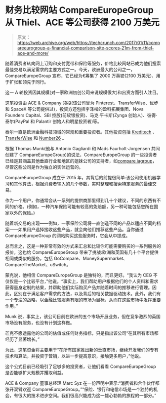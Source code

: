 # 财务比较网站 CompareEuropeGroup 从 Thiel、ACE 等公司获得 2100 万美元

> 原文：<https://web.archive.org/web/https://techcrunch.com/2017/01/11/compareeurogroup-a-financial-comparison-site-scores-21m-from-thiel-ace-and-more/>

随着消费者转向网上订购和支付宽带和保险等服务，价格比较网站已成为他们搜索最佳交易以满足需求的主要方式之一。今天，欧洲最大的公司之一，CompareEuropeGroup 宣布，它已经为€筹集了 2000 万英镑(2100 万美元)，用于扩张和领先于同行。

这一 A 轮投资因其规模(对一家欧洲初创公司来说规模很大)和出资方而引人注目。

这笔投资由 ACE & Company 领投(该公司曾为 Pinterest、TransferWise、优步和 SpaceX 等公司提供过)，投资方还包括李泽楷的盈科拓展集团、Nova Founders Capital、SBI 控股(前软银投资)、马克·平卡斯(Zynga 创始人)、彼得·泰尔(PayPal 和 Palantir 创始人和明星投资者)等。

泰尔一直是欧洲金融科技领域的常规和重要投资者。其他投资包括 [Kreditech](https://web.archive.org/web/20230306202835/https://techcrunch.com/2016/03/23/online-lender-kreditech-closes-out-series-c-at-103m-after-getting-11m-from-the-ifc/) 、 [TransferWise](https://web.archive.org/web/20230306202835/https://techcrunch.com/2016/05/25/money-transfer-company-transferwise-raises-further-26m-at-1-1b-valuation/) 和 [Number26](https://web.archive.org/web/20230306202835/https://techcrunch.com/2016/06/21/number26-raises-another-40-million-for-its-vision-for-the-future-of-banking/) 。

根据 Thomas Munk(他与 Antonio Gagliardi 和 Mads Faurholt-Jorgensen 共同创建了 CompareEuropeGroup)的说法，CompareEuropeGroup 的一些投资者已经是其涵盖其他垂直行业和地区的姐妹公司的支持者，如[compare iagroup](https://web.archive.org/web/20230306202835/https://www.crunchbase.com/organization/compare-asia-group#/entity)，尽管这些公司是作为独立的实体运营的。

CompareEuropeGroup 成立于 2015 年，其背后的前提很简单:该公司使用机器学习和其他算法，根据消费者输入的几个参数，实时整理和搜索特定服务的最佳交易。

作为一个用户，你通常会从一系列的提供商那里得到几十个建议，不同的东西有不同的价格。(例如，一种汽车保险可能有较高的免赔额，另一种可能包括您所在国家以外的保险。)

随着新交易的出现——例如，一家保险公司将一直创造不同的产品以适应不同的档案——如果用户选择接收这些产品，就会向他们推荐这些产品。当你通过 CompareEuropeGroup 的网站购买这些服务时，它会从中提成。

总而言之，这是一种非常有效的方式来汇总和比较你可能需要购买的一系列服务的报价，这也给 CompareEuropeGroup 带来了挑战:欧洲和英国有几十个平台提供相同或类似的服务，包括 GoCompare、MoneySupermarket、CompareTheMarket、uSwitch。

蒙克说，他相信 CompareEuropeGroup 是独特的，而且更好。“我认为 CEG 不仅仅是一个比较平台，”他说。“事实上，我们帮助用户根据他们的个人资料和需求获得量身定制的结果，并帮助他们实际购买产品并随着时间的推移进行管理。因此，区别在于满足客户需求的方法，以及背后的相关数据驱动技术。此外，我们有一个专注的战略，以金融比较服务有限的市场为目标，从而在这些市场中发挥重要作用。”

Munk 说，事实上，该公司目前在欧洲的五个市场开展业务，但在竞争激烈的英国市场没有服务，也没有计划这样做。

芒克不愿透露他的公司的估值或任何财务指标，只是指出该公司“在其所有市场都经历了显著增长。”

为此，这笔资金将主要用于“在所有国家推出新的垂直市场，继续开发我们的专有技术和算法，并投资于营销，以进一步提高意识，接触更多用户，”他说。

这个公式目前已经吸引了足够多的投资者，让他们看看 CompareEuropeGroup 是否能够扩大规模并攫取利益。

ACE & Company 董事总经理 Marc Syz 在一份声明中表示:“消费者和合作伙伴都张开双臂欢迎 CompareEuropeGroup。”“保险、银行和电信市场是一个独特的机会，有很大的技术进步空间。我们很高兴能成为这一雄心勃勃的旅程的一部分。”